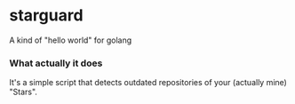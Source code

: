 # starguard
A kind of "hello world" for golang

### What actually it does
It's a simple script that detects outdated repositories of your (actually mine) "Stars".
